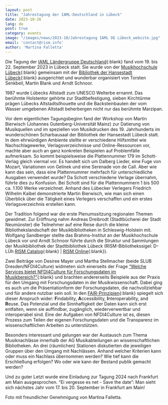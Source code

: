 ```yaml
---
layout: post
title: "Jahrestagung der IAML-Deutschland in Lübeck"
date: 2023-10-26
lang: de
post: true
category: events
image: "/images/news/2023-10/Jahrestagung IAML DE Lübeck_website.jpg"
email: 'contact@rism.info'
author: 'Martina Falletta'
---
```


Die Tagung der [IAML Ländergruppe Deutschland](https://iaml-deutschland.info/){:blank} fand vom 19. bis 22. September 2023 in Lübeck statt. Sie wurde von der [Musikhochschule Lübeck](https://www.mh-luebeck.de/en/home/){:blank} gemeinsam mit der [Bibliothek der Hansestadt Lübeck](https://www.luebeck.de/de/stadtleben/kultur/stadtbibliothek/bibliotheken/zentralbibliothek.html){:blank} ausgerichtet und wunderbar organisiert von Torsten Senkbeil, Martin Blank und Arndt Schnoor. 

1987 wurde Lübecks Altstadt zum UNESCO Welterbe ernannt. Das berühmte Holstentor gehörte zur Stadtbefestigung, sieben Kirchtürme prägen Lübecks Altstadtsilhouette und die Backsteinbauten der vom Wasser umgebenen Altstadt beherbergen nicht nur das berühmte Marzipan.

Vor dem eigentlichen Tagungsbeginn fand der Workshop von Martin Bierwisch (Johannes Gutenberg-Universität Mainz) zur Datierung von Musikquellen und im speziellen von Musikdrucken des 19. Jahrhunderts im wunderschönen Scharbausaal der Bibliothek der Hansestadt Lübeck statt. In dem ehrwürdigen Ambiente stellte er verschiedene Hilfsmittel wie Nachschlagewerke, Verlagsverzeichnisse und Online-Ressourcen vor, machte aber auch an ganz konkreten Beispielen auf Problemfälle aufmerksam. So kommt beispielsweise die Plattennummer 179 im Schott-Verlag gleich viermal vor. Es handelt sich um Dalberg Lieder, eine Fuge von Mozart, Variationen von Gelinek und eine Serenade von de Call. Aber wie kann das sein, dass eine Plattennummer mehrfach für unterschiedliche Ausgaben verwendet wurde? Da Schott verschiedene Verlage übernahm, führte dies zu Konfusion. Bei Schott sind für die Plattennummern 1 bis 500 ca. 1.100 Werke verzeichnet.
Anhand des Lübecker Verlegers Friedrich Wilhelm Kaibel demonstrierte Martin Bierwisch, wie man sich einen Überblick über die Tätigkeit eines Verlegers verschaffen und ein erstes Verlagsverzeichnis erstellen kann.

Der Tradition folgend war die erste Plenumssitzung regionalen Themen gewidmet. Zur Eröffnung nahm Andreas Dreibrodt (Stadtbücherei der Stadt Neumünster) die Teilnehmer auf eine Reise durch die kleine Bibliothekslandschaft der Musikbibliotheken in Schleswig-Holstein mit. Wolfgang Sandberger stellte das Brahms-Institut an der Musikhochschule Lübeck vor und Arndt Schnoor führte durch die Struktur und Sammlungen der Musikbibliothek der Stadtbibliothek Lübeck (RISM-Bibliothekssigel: D-LÜh [RISM Catalog](https://opac.rism.info/search?View=rism&siglum=D-LÜh){:blank} \| [RISM Online](https://rism.online/institutions/30000877){:blank}).

Zwei Beiträge von Desiree Mayer und Martha Stellmacher (beide SLUB Dresden/NFDI4Culture) widmeten sich einerseits der Frage [“Welche Services bietet NFDI4Culture für Forschungsdaten im Musikbereich?”](https://iaml-deutschland.info/wp-content/uploads/2023/10/2023-09-21_Vortrag2_NFDI4C_Musikwissenschaft_IAMLDE_Forschungsdaten_konkret.pdf){:blank} und brachten andererseits Beispiele aus der Praxis für den Umgang mit Forschungsdaten in der Musikwissenschaft. Dabei ging es auch um die Präsentationform der Forschungsdaten, die nachvollziehbar und für andere nutzbar sein soll. In den [FAIR-Prinzipien](https://www.go-fair.org/fair-principles/){:blank} spiegelt sich dieser Anspruch wider: **F**indability, **A**ccessibility, **I**nteroperability, and **R**euse. Das Potenzial und die Sinnhaftigkeit der Daten kann sich erst entfalten, wenn sie auffindbar, zugänglich, wiederverwertbar und interoperabel sind. Eine der Aufgaben von NFDI4Culture ist es, diesen Prozess zum Teilen der eigenen Forschungsdaten und die Transparenz im wissenschaftlichen Arbeiten zu unterstützen.

Besonders interessant und gelungen war der Austausch zum Thema Musiknachlässe innerhalb der AG Musikabteilungen an wissenschaftlichen Bibliotheken. An drei (räumlichen) Stationen diskutierten die jeweiligen Gruppen über den Umgang mit Nachlässen. Anhand welcher Kriterien kann oder muss ein Nachlass übernommen werden? Wie tief kann die Erschließung erfolgen? Wo oder wie kann der Bestand publik gemacht werden?

Und zu guter Letzt wurde eine Einladung zur Tagung 2024 nach Frankfurt am Main ausgesprochen. “Ei vergesse es net - Save the date”: Man sieht sich nächstes Jahr vom 17. bis 20. September in Frankfurt am Main!

Foto mit freundlicher Genehmigung von Martina Falletta.
